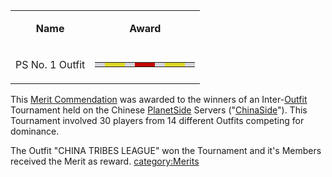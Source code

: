 <table>
<tbody>
<tr class="odd">
<td style="text-align: center;"><p><b>Name</b></p></td>
<td style="text-align: center;"><p><b>Award</b></p></td>
</tr>
<tr class="even">
<td style="text-align: center;"><p>PS No. 1 Outfit</p></td>
<td style="text-align: center;"><table class="bigmerit">
<tr>
<td bgcolor="#D8D5DC">
</td>
<td bgcolor="#DFD928">
</td>
<td bgcolor="#DFD928">
</td>
<td bgcolor="#D8D5DC">
</td>
<td bgcolor="#C40807">
</td>
<td bgcolor="#C40807">
</td>
<td bgcolor="#D8D5DC">
</td>
<td bgcolor="#DFD928">
</td>
<td bgcolor="#DFD928">
</td>
<td bgcolor="#D8D5DC">
</td>
</tr>
</table ></td>
</tr>
</tbody>
</table>

This [Merit Commendation](Merit_Commendations.md) was awarded to
the winners of an Inter-[Outfit](Outfit.md) Tournament held on
the Chinese [PlanetSide](PlanetSide.md) Servers
("[ChinaSide](ChinaSide.md)"). This Tournament involved 30
players from 14 different Outfits competing for dominance.

The Outfit "CHINA TRIBES LEAGUE" won the Tournament and it's Members
received the Merit as reward.
[category:Merits](category:Merits.md)
